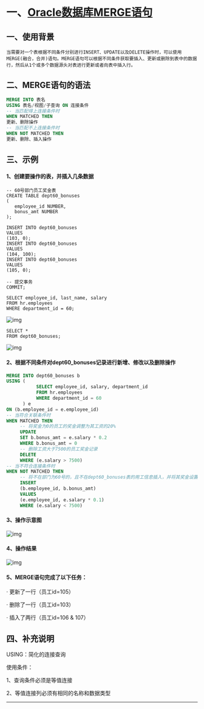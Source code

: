 # 一、[Oracle数据库MERGE语句](https://blog.csdn.net/zorro_jin/article/details/81053693)

## 一、使用背景

    当需要对一个表根据不同条件分别进行INSERT、UPDATE以及DELETE操作时，可以使用MERGE(融合，合并)语句。MERGE语句可以根据不同条件获取要插入、更新或删除到表中的数据行，然后从1个或多个数据源头对表进行更新或者向表中插入行。

## 二、MERGE语句的语法

```sql
MERGE INTO 表名
USING 表名/视图/子查询 ON 连接条件
-- 当匹配得上连接条件时
WHEN MATCHED THEN 
更新、删除操作
-- 当匹配不上连接条件时
WHEN NOT MATCHED THEN 
更新、删除、插入操作
```

## 三、示例

#### 1、创建要操作的表，并插入几条数据

```mysql
-- 60号部门员工奖金表
CREATE TABLE dept60_bonuses
(
   employee_id NUMBER,
   bonus_amt NUMBER
);

INSERT INTO dept60_bonuses
VALUES
(103, 0);
INSERT INTO dept60_bonuses
VALUES
(104, 100);
INSERT INTO dept60_bonuses
VALUES
(105, 0);

-- 提交事务
COMMIT;

SELECT employee_id, last_name, salary
FROM hr.employees
WHERE department_id = 60;
```

![img](https://img-blog.csdn.net/20180715165616248?watermark/2/text/aHR0cHM6Ly9ibG9nLmNzZG4ubmV0L3pvcnJvX2ppbg==/font/5a6L5L2T/fontsize/400/fill/I0JBQkFCMA==/dissolve/70)

```mysql
SELECT *
FROM dept60_bonuses;
```

![img](https://img-blog.csdn.net/20180715170448156?watermark/2/text/aHR0cHM6Ly9ibG9nLmNzZG4ubmV0L3pvcnJvX2ppbg==/font/5a6L5L2T/fontsize/400/fill/I0JBQkFCMA==/dissolve/70)

#### 2、根据不同条件对dept60_bonuses记录进行新增、修改以及删除操作

```sql
MERGE INTO dept60_bonuses b
USING (
           SELECT employee_id, salary, department_id
           FROM hr.employees
           WHERE department_id = 60
      ) e
ON (b.employee_id = e.employee_id)
-- 当符合关联条件时
WHEN MATCHED THEN
     -- 将奖金为0的员工的奖金调整为其工资的20%
     UPDATE 
     SET b.bonus_amt = e.salary * 0.2
     WHERE b.bonus_amt = 0
     -- 删除工资大于7500的员工奖金记录
     DELETE 
     WHERE (e.salary > 7500)
-- 当不符合连接条件时
WHEN NOT MATCHED THEN
     -- 将不在部门为60号的，且不在dept60_bonuses表的用工信息插入，并将其奖金设置为其工资的10%
     INSERT 
     (b.employee_id, b.bonus_amt)
     VALUES 
     (e.employee_id, e.salary * 0.1)
     WHERE (e.salary < 7500)
```

#### 3、操作示意图

![img](https://img-blog.csdn.net/20180715173523915?watermark/2/text/aHR0cHM6Ly9ibG9nLmNzZG4ubmV0L3pvcnJvX2ppbg==/font/5a6L5L2T/fontsize/400/fill/I0JBQkFCMA==/dissolve/70)

#### 4、操作结果

![img](https://img-blog.csdn.net/20180715173616825?watermark/2/text/aHR0cHM6Ly9ibG9nLmNzZG4ubmV0L3pvcnJvX2ppbg==/font/5a6L5L2T/fontsize/400/fill/I0JBQkFCMA==/dissolve/70)

#### 5、MERGE语句完成了以下任务：

· 更新了一行（员工id=105）

· 删除了一行（员工id=103）

· 插入了两行（员工id=106 & 107）

## 四、补充说明

USING：简化的连接查询

使用条件：

1、查询条件必须是等值连接

2、等值连接列必须有相同的名称和数据类型

------------------------------------------------
